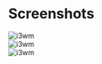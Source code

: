 # Screenshots <br />
![i3wm](https://raw.githubusercontent.com/tim241/configs/current/screenshots/i3-skull.png)  <br />
![i3wm](https://raw.githubusercontent.com/tim241/configs/current/screenshots/i3-simple-dark.png) <br />
![i3wm](https://raw.githubusercontent.com/tim241/configs/current/screenshots/i3-boat_ice.png) 
